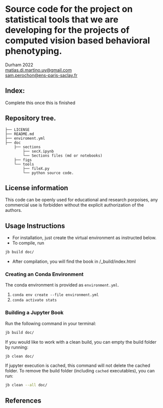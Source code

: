 # Source code for the project on statistical tools that we are developing for the projects of computed vision based behavioral phenotyping.  

Durham 2022  
matias.di.martino.uy@gmail.com  
sam.perochon@ens-paris-saclay.fr

## Index:
Complete this once this is finished

## Repository tree.
```
├── LICENSE
├── README.md
├── enviroment.yml
├── doc
    ├── sections
        ├── secX.ipynb
        └── Sections files (md or notebooks)
    ├── figs
    └── tools
        ├── fileX.py 
        └── python source code. 
```

## License information

This code can be openly used for educational and research porpoises, any commercial use is forbidden without the explicit authorization of the authors.  

## Usage Instructions

- For installation, just create the virtual environment as instructed below.  
- To compile, run 
```bash
jb build doc/
```  
- After compilation, you will find the book in /_build/index.html

### Creating an Conda Environment

The conda environment is provided as `environment.yml`.  
1. `conda env create --file environment.yml`
2. `conda activate stats`

### Building a Jupyter Book

Run the following command in your terminal:
```bash
jb build doc/
```

If you would like to work with a clean build, you can empty the build folder by running:
```bash
jb clean doc/
```

If jupyter execution is cached, this command will not delete the cached folder. To remove the build folder (including `cached` executables), you can run:
```bash
jb clean --all doc/
```

## References
